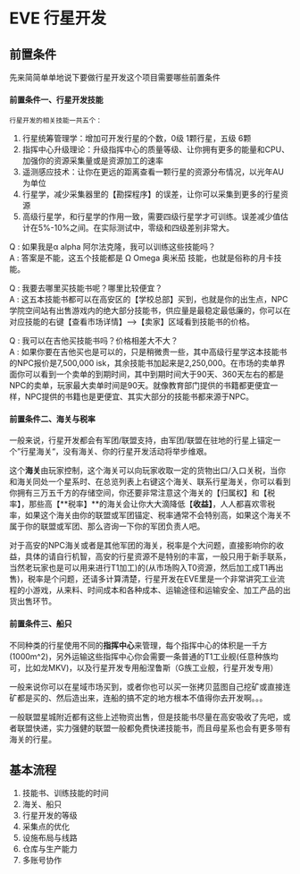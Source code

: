# EVE 行星开发

## 前置条件

先来简简单单地说下要做行星开发这个项目需要哪些前置条件  


#### 前置条件一、行星开发技能

    行星开发的相关技能一共五个：

1. 行星统筹管理学：增加可开发行星的个数，0级 1颗行星，五级 6颗
2. 指挥中心升级理论：升级指挥中心的质量等级、让你拥有更多的能量和CPU、加强你的资源采集量或是资源加工的速率
3. 遥测感应技术：让你在更远的距离查看一颗行星的资源分布情况，以光年AU为单位
4. 行星学，减少采集器里的【勘探程序】的误差，让你可以采集到更多的行星资源
5. 高级行星学，和行星学的作用一致，需要四级行星学才可训练。误差减少值估计在5%-10%之间。在实际测试中，零级和四级差别非常大。



Q : 如果我是α alpha 阿尔法克隆，我可以训练这些技能吗？  
A : 答案是不能，这五个技能都是 Ω Omega 奥米茄 技能，也就是俗称的月卡技能。

Q : 我要去哪里买技能书呢？哪里比较便宜？  
A : 这五本技能书都可以在高安区的【学校总部】买到，也就是你的出生点，NPC学院空间站有出售游戏内的绝大部分技能书，供应量是最稳定最低廉的，你可以在对应技能的右键【查看市场详情】--&gt;【卖家】区域看到技能书的价格。  


Q : 我可以在吉他买技能书吗？价格相差大不大？  
A : 如果你要在吉他买也是可以的，只是稍微贵一些，其中高级行星学这本技能书的NPC报价是7,500,000 isk，其余技能书加起来是2,250,000。在市场的卖单界面你可以看到一个卖单的到期时间，其中到期时间大于90天、360天左右的都是NPC的卖单，玩家最大卖单时间是90天。就像教育部门提供的书籍都更便宜一样，NPC提供的书籍也是更便宜、其实大部分的技能书都来源于NPC。

  


#### 前置条件二、海关与税率

一般来说，行星开发都会有军团/联盟支持，由军团/联盟在驻地的行星上锚定一个”行星海关“，没有海关、你的行星开发活动将举步维艰。

这个**海关**由玩家控制，这个海关可以向玩家收取一定的货物出口/入口关税，当你和海关同处一个星系时、在总览列表上右键这个海关、联系行星海关，你可以看到你拥有三万五千方的存储空间，你还要非常注意这个海关的【归属权】和【税率】，那些高【**税率】**的海关会让你大大滴降低【**收益】**，人人都喜欢零税率，如果这个海关由你的联盟或军团锚定、税率通常不会特别高，如果这个海关不属于你的联盟或军团、那么咨询一下你的军团负责人吧。

对于高安的NPC海关或者是其他军团的海关，税率是个大问题，直接影响你的收益，具体的请自行机智，高安的行星资源不是特别的丰富，一般只用于新手联系，当然老玩家也是可以用来进行T1加工\)的\(从市场购入T0资源，然后加工成T1再出售\)，税率是个问题，还请多计算清楚，行星开发在EVE里是一个非常讲究工业流程的小游戏，从来料、时间成本和各种成本、运输途径和运输安全、加工产品的出货出售环节。

#### 前置条件三、船只

不同种类的行星使用不同的**指挥中心**来管理，每个指挥中心的体积是一千方\(1000m^2\)，另外运输这些指挥中心你会需要一条普通的T1工业舰\(任意种族均可，比如龙MKV\)，以及行星开发专用船涅鲁斯（G族工业舰，行星开发专用）

一般来说你可以在星域市场买到，或者你也可以买一张拷贝蓝图自己挖矿或直接连矿都是买的、然后造出来，连船的搞不定的地方根本不值得你去开发啊。。。

一般联盟星城附近都有这些上述物资出售，但是技能书尽量在高安吸收了先吧，或者联盟快递，实力强健的联盟一般都免费快递技能书，而且母星系也会有更多带有海关的行星。  


## 基本流程

1. 技能书、训练技能的时间
2. 海关、船只
3. 行星开发的等级
4. 采集点的优化
5. 设施布局与线路
6. 仓库与生产能力
7. 多账号协作

